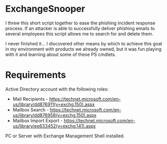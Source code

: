 # ExchangeSnooper
I threw this short script together to ease the phishing incident response process. If an attacker is able to successfully deliver phishing emails to several employees this script allows me to search for and delete them.

I never finished it... I discovered other means by which to achieve this goal in my environment with products we already owned, but it was fun playing with it and learning about some of these PS cmdlets.

# Requirements
Active Directory account with the following roles:
- Mail Recipients - https://technet.microsoft.com/en-us/library/dd876911(v=exchg.150).aspx
- Mailbox Search - https://technet.microsoft.com/en-us/library/dd876958(v=exchg.150).aspx
- Mailbox Import Export - https://technet.microsoft.com/en-us/library/ee633452(v=exchg.141).aspx

PC or Server with Exchange Management Shell installed.
